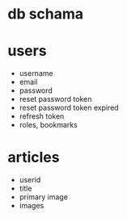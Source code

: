 # db schama

# users
- username
- email
- password
- reset password token
- reset password token expired
- refresh token
- roles, bookmarks

# articles
- userid
- title
- primary image
- images


